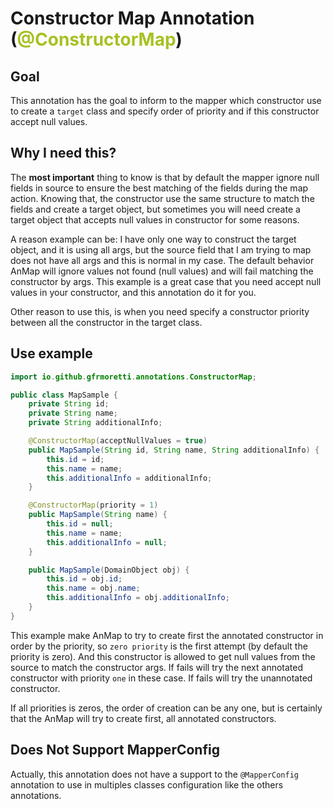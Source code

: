 # Constructor Map Annotation (<span style='color: #A8C023'>@ConstructorMap</span>)

## Goal

This annotation has the goal to inform to the mapper which constructor use to create a
`target` class and specify order of priority and if this constructor accept null values.

## Why I need this?

The **most important** thing to know is that by default the mapper ignore null fields
in source to ensure the best matching of the fields during the map action. Knowing that,
the constructor use the same structure to match the fields and create a target object, but
sometimes you will need create a target object that accepts null values in constructor for
some reasons.

A reason example can be: I have only one way to construct the target object,
and it is using all args, but the source field that I am trying to map does not have all
args and this is normal in my case. The default behavior AnMap will ignore values
not found (null values) and will fail matching the constructor by args.
This example is a great case that you need accept null values in your constructor, and this
annotation do it for you.

Other reason to use this, is when you need specify a constructor priority between all
the constructor in the target class.

## Use example

```java
import io.github.gfrmoretti.annotations.ConstructorMap;

public class MapSample {
    private String id;
    private String name;
    private String additionalInfo;

    @ConstructorMap(acceptNullValues = true)
    public MapSample(String id, String name, String additionalInfo) {
        this.id = id;
        this.name = name;
        this.additionalInfo = additionalInfo;
    }

    @ConstructorMap(priority = 1)
    public MapSample(String name) {
        this.id = null;
        this.name = name;
        this.additionalInfo = null;
    }

    public MapSample(DomainObject obj) {
        this.id = obj.id;
        this.name = obj.name;
        this.additionalInfo = obj.additionalInfo;
    }
}
```

This example make AnMap to try to create first the annotated constructor in order
by the priority, so `zero priority` is the first attempt (by default the priority is zero).
And this constructor is allowed to get null values from the source to match the constructor args.
If fails will try the next annotated constructor with priority `one` in these case.
If fails will try the unannotated constructor.

If all priorities is zeros, the order of creation can be any one, but is certainly that the AnMap will try
to create first, all annotated constructors.

## Does Not Support MapperConfig

Actually, this annotation does not have a support to the `@MapperConfig` annotation
to use in multiples classes configuration like the others annotations.